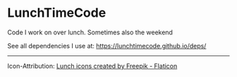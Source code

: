 # LunchTimeCode

Code I work on over lunch.
Sometimes also the weekend

See all dependencies I use at: https://lunchtimecode.github.io/deps/

---

Icon-Attribution:
<a href="https://www.flaticon.com/free-icons/lunch" title="lunch icons">Lunch icons created by Freepik - Flaticon</a>
